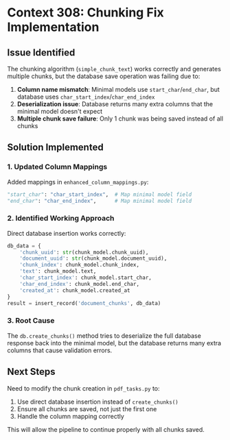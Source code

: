# Context 308: Chunking Fix Implementation

## Issue Identified

The chunking algorithm (`simple_chunk_text`) works correctly and generates multiple chunks, but the database save operation was failing due to:

1. **Column name mismatch**: Minimal models use `start_char`/`end_char`, but database uses `char_start_index`/`char_end_index`
2. **Deserialization issue**: Database returns many extra columns that the minimal model doesn't expect
3. **Multiple chunk save failure**: Only 1 chunk was being saved instead of all chunks

## Solution Implemented

### 1. Updated Column Mappings

Added mappings in `enhanced_column_mappings.py`:
```python
"start_char": "char_start_index",  # Map minimal model field
"end_char": "char_end_index",      # Map minimal model field
```

### 2. Identified Working Approach

Direct database insertion works correctly:
```python
db_data = {
    'chunk_uuid': str(chunk_model.chunk_uuid),
    'document_uuid': str(chunk_model.document_uuid),
    'chunk_index': chunk_model.chunk_index,
    'text': chunk_model.text,
    'char_start_index': chunk_model.start_char,
    'char_end_index': chunk_model.end_char,
    'created_at': chunk_model.created_at
}
result = insert_record('document_chunks', db_data)
```

### 3. Root Cause

The `db.create_chunks()` method tries to deserialize the full database response back into the minimal model, but the database returns many extra columns that cause validation errors.

## Next Steps

Need to modify the chunk creation in `pdf_tasks.py` to:
1. Use direct database insertion instead of `create_chunks()`
2. Ensure all chunks are saved, not just the first one
3. Handle the column mapping correctly

This will allow the pipeline to continue properly with all chunks saved.